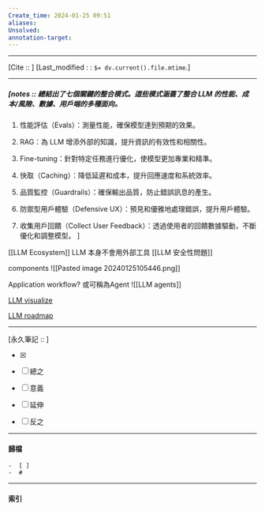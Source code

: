 ```yaml
---
Create_time: 2024-01-25 09:51
aliases: 
Unsolved: 
annotation-target:
---
```


---
[Cite ::  ]
[Last_modified : : `$= dv.current().file.mtime`.]


---
##### [notes ::   總結出了七個關鍵的整合模式。這些模式涵蓋了整合 LLM 的性能、成本/風險、數據、用戶端的多種面向。

1. 性能評估（Evals）：測量性能，確保模型達到預期的效果。

2. RAG：為 LLM 增添外部的知識，提升資訊的有效性和相關性。

3. Fine-tuning：針對特定任務進行優化，使模型更加專業和精準。

4. 快取（Caching）：降低延遲和成本，提升回應速度和系統效率。

5. 品質監控（Guardrails）：確保輸出品質，防止錯誤訊息的產生。

6. 防禦型用戶體驗（Defensive UX）：預見和優雅地處理錯誤，提升用戶體驗。

7. 收集用戶回饋（Collect User Feedback）：透過使用者的回饋數據驅動，不斷優化和調整模型。
]

[[LLM Ecosystem]]
LLM 本身不會用外部工具
[[LLM 安全性問題]]

components
![[Pasted image 20240125105446.png]]

Application workflow? 或可稱為Agent
![[LLM agents]]

[LLM visualize](https://bbycroft.net/llm?fbclid=IwAR3_hvD9kM1dw3ainY4dBRMlk27Ceg2ssjTAmP-pQYU3CZPtGODrOS00QBw)

[LLM roadmap](https://gamma.app/public/Generative-AI-Engineer-LLM-Roadmap-muj5lwntrymx8nh?mode=doc)

---

[永久筆記 :: ]
	
- [x]

- [ ] 總之

- [ ] 意義

- [ ] 延伸

- [ ] 反之


---
#### 歸檔 
	-  [ ]
	-  #


---
#### 索引